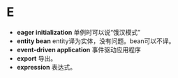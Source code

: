 # E
- **eager initialization** 单例时可以说“饿汉模式”
- **entity bean** entity译为实体，没有问题。bean可以不译。
- **event-driven application** 事件驱动应用程序
- **export** 导出。
- **expression** 表达式。